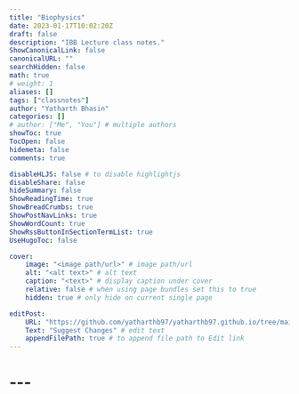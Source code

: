 ```yaml
---
title: "Biophysics"
date: 2023-01-17T10:02:20Z
draft: false
description: "IBB Lecture class notes."
ShowCanonicalLink: false
canonicalURL: ""
searchHidden: false
math: true
# weight: 1
aliases: []
tags: ["classnotes"]
author: "Yatharth Bhasin"
categories: []
# author: ["Me", "You"] # multiple authors
showToc: true
TocOpen: false
hidemeta: false
comments: true

disableHLJS: false # to disable highlightjs
disableShare: false
hideSummary: false
ShowReadingTime: true
ShowBreadCrumbs: true
ShowPostNavLinks: true
ShowWordCount: true
ShowRssButtonInSectionTermList: true
UseHugoToc: false

cover:
    image: "<image path/url>" # image path/url
    alt: "<alt text>" # alt text
    caption: "<text>" # display caption under cover
    relative: false # when using page bundles set this to true
    hidden: true # only hide on current single page

editPost:
    URL: "https://github.com/yatharthb97/yatharthb97.github.io/tree/main/content/"
    Text: "Suggest Changes" # edit text
    appendFilePath: true # to append file path to Edit link
---
```




# ---

